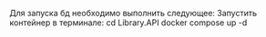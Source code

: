 Для запуска бд необходимо выполнить следующее:
Запустить контейнер в терминале:
  cd Library.API
  docker compose up -d
